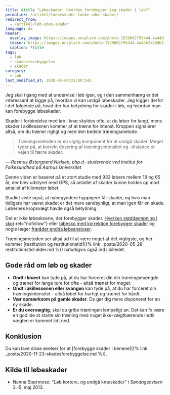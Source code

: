 ```yaml
---
title: &title "Løbeskader: Hvordan forebygger jeg skader i løb?"
permalink: /artikel/loebeskader-loebe-uden-skader/
redirect_from: 
  - /artikel/løb-uden-skader
language: da
header:
  overlay_image: https://images.unsplash.com/photo-1529662795444-4a44b7a29db1?ixlib=rb-1.2.1&ixid=eyJhcHBfaWQiOjEyMDd9&auto=format&fit=crop&w=1900&q=80
  teaser: https://images.unsplash.com/photo-1529662795444-4a44b7a29db1?ixlib=rb-1.2.1&ixid=eyJhcHBfaWQiOjEyMDd9&auto=format&fit=crop&w=400&q=80
  caption: *title
tags:
  - løb
  - skadesforebyggelse
  - skader
category:
  - Løb
last_modified_at: 2020-05-04T21:00:54Z
---
```


Jeg skal i gang med at undervise i løb igen, og i den sammenhæng er det interessant at kigge på, hvordan vi kan undgå løbeskader. Jeg kigger derfor i det følgende på, hvad der har betydning for skader i løb, og hvordan man kan forebygge løbeskader.

Skader i forbindelse med løb i knæ skyldes ofte, at du løber for langt, mens skader i akillessenen kommer af at træne for intenst. Kroppen signalerer altså, om du træner rigtigt og med den bedste træningsmetode.

> Træningsmetoden er en vigtig komponent for at undgå skader. Meget tyder på, at korrekt dosering af træningsintensitet og -distance er vejen til færre skader.

— <cite>Rasmus Østergaard Nielsen, php.d.-studerende ved Institut for Folkesundhed på Aarhus Universitet</cite>

Denne viden er baseret på et stort studie med 933 løbere mellem 18 og 65 år, der blev udstyret med GPS, så antallet af skader kunne holdes op mod antallet af kilometer løbet.

Studiet viste også, at nybegyndere hyppigere får skader, og hvis man tidligere har været skadet er det mere sandsynligt, at man igen får en skade. Løbernes kropsvægt havde også betydning. 

Det er ikke løbeskoene, der forebygger skader. [Hverken støddæmpning i sko](https://www.motion-online.dk/daempning-loebesko-forhindrer-ikke-skader/){:rel="nofollow"} eller [løbesko med korrektion forebygger skader](https://politiken.dk/forbrugogliv/motion/art5429312/Stabiliserende-l%C3%B8besko-giver-flere-l%C3%B8beskader) og nogle læger [fraråder endda løbeanalyser](https://politiken.dk/forbrugogliv/motion/art5469708/L%C3%A6ge-Drop-l%C3%B8beb%C3%A5ndstest-og-v%C3%A6lg-selv-dine-sko). 

Træningsmetoden ser altså ud til at være noget af det vigtigste, og her kommer [restitution og restitutionstid]({% link _posts/2020-05-28-restitutionstid-alder.md %}) naturligvis også ind i billedet.

## Gode råd om løb og skader

- **Ondt i knæet** kan tyde på, at du har forceret din din træningsmængde og trænet for lange ture for ofte - altså trænet for meget.
- **Ondt i akillessenen eller svangen** kan tyde på, at du har forceret din træningsintensitet - altså løbet for hurtigt og trænet for hårdt.
- **Vær opmærksom på gamle skader**. De gør dig mere disponeret for en ny skade.
- **Er du overvægtig**, skal du gribe træningen lempeligt an. Det kan fx være en god ide at starte sin træning med noget ikke-vægtbærende indtil vægten er kommet lidt ned.

## Konklusion

Du kan lave disse øvelser for at [forebygge skader i benene]({% link _posts/2020-11-23-skadesforebyggelse.md %}).

## Kilde til løbeskader

- Nanna Stærmose: "Løb kortere, og undgå knæskader" i _Søndagsavisen_ 3.-5. maj 2013.
